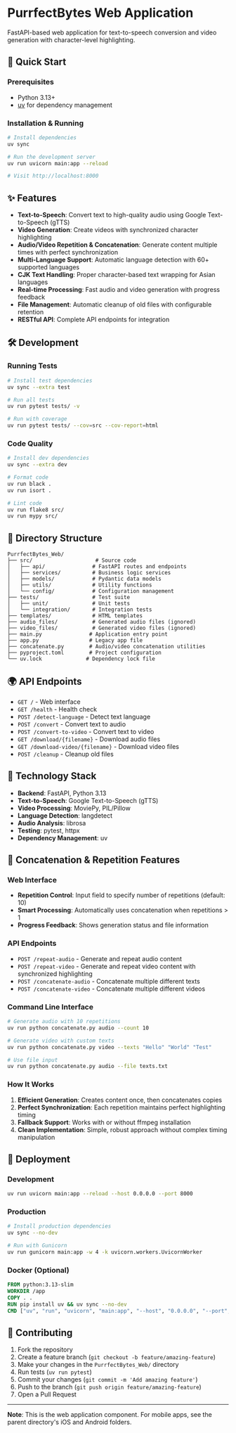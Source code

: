 # PurrfectBytes Web Application

FastAPI-based web application for text-to-speech conversion and video generation with character-level highlighting.

## 🚀 Quick Start

### Prerequisites
- Python 3.13+
- [uv](https://docs.astral.sh/uv/) for dependency management

### Installation & Running

```bash
# Install dependencies
uv sync

# Run the development server
uv run uvicorn main:app --reload

# Visit http://localhost:8000
```

## ✨ Features

- **Text-to-Speech**: Convert text to high-quality audio using Google Text-to-Speech (gTTS)
- **Video Generation**: Create videos with synchronized character highlighting
- **Audio/Video Repetition & Concatenation**: Generate content multiple times with perfect synchronization
- **Multi-Language Support**: Automatic language detection with 60+ supported languages
- **CJK Text Handling**: Proper character-based text wrapping for Asian languages
- **Real-time Processing**: Fast audio and video generation with progress feedback
- **File Management**: Automatic cleanup of old files with configurable retention
- **RESTful API**: Complete API endpoints for integration

## 🛠️ Development

### Running Tests
```bash
# Install test dependencies
uv sync --extra test

# Run all tests
uv run pytest tests/ -v

# Run with coverage
uv run pytest tests/ --cov=src --cov-report=html
```

### Code Quality
```bash
# Install dev dependencies
uv sync --extra dev

# Format code
uv run black .
uv run isort .

# Lint code
uv run flake8 src/
uv run mypy src/
```

## 📁 Directory Structure

```
PurrfectBytes_Web/
├── src/                    # Source code
│   ├── api/               # FastAPI routes and endpoints
│   ├── services/          # Business logic services
│   ├── models/            # Pydantic data models
│   ├── utils/             # Utility functions
│   └── config/            # Configuration management
├── tests/                 # Test suite
│   ├── unit/              # Unit tests
│   └── integration/       # Integration tests
├── templates/             # HTML templates
├── audio_files/           # Generated audio files (ignored)
├── video_files/           # Generated video files (ignored)
├── main.py               # Application entry point
├── app.py                # Legacy app file
├── concatenate.py        # Audio/video concatenation utilities
├── pyproject.toml        # Project configuration
└── uv.lock              # Dependency lock file
```

## 🌍 API Endpoints

- `GET /` - Web interface
- `GET /health` - Health check
- `POST /detect-language` - Detect text language
- `POST /convert` - Convert text to audio
- `POST /convert-to-video` - Convert text to video
- `GET /download/{filename}` - Download audio files
- `GET /download-video/{filename}` - Download video files
- `POST /cleanup` - Cleanup old files

## 🎨 Technology Stack

- **Backend**: FastAPI, Python 3.13
- **Text-to-Speech**: Google Text-to-Speech (gTTS)
- **Video Processing**: MoviePy, PIL/Pillow
- **Language Detection**: langdetect
- **Audio Analysis**: librosa
- **Testing**: pytest, httpx
- **Dependency Management**: uv

## 🔄 Concatenation & Repetition Features

### Web Interface
- **Repetition Control**: Input field to specify number of repetitions (default: 10)
- **Smart Processing**: Automatically uses concatenation when repetitions > 1
- **Progress Feedback**: Shows generation status and file information

### API Endpoints
- `POST /repeat-audio` - Generate and repeat audio content
- `POST /repeat-video` - Generate and repeat video content with synchronized highlighting
- `POST /concatenate-audio` - Concatenate multiple different texts
- `POST /concatenate-video` - Concatenate multiple different videos

### Command Line Interface
```bash
# Generate audio with 10 repetitions
uv run python concatenate.py audio --count 10

# Generate video with custom texts
uv run python concatenate.py video --texts "Hello" "World" "Test"

# Use file input
uv run python concatenate.py audio --file texts.txt
```

### How It Works
1. **Efficient Generation**: Creates content once, then concatenates copies
2. **Perfect Synchronization**: Each repetition maintains perfect highlighting timing
3. **Fallback Support**: Works with or without ffmpeg installation
4. **Clean Implementation**: Simple, robust approach without complex timing manipulation

## 🚀 Deployment

### Development
```bash
uv run uvicorn main:app --reload --host 0.0.0.0 --port 8000
```

### Production
```bash
# Install production dependencies
uv sync --no-dev

# Run with Gunicorn
uv run gunicorn main:app -w 4 -k uvicorn.workers.UvicornWorker
```

### Docker (Optional)
```dockerfile
FROM python:3.13-slim
WORKDIR /app
COPY . .
RUN pip install uv && uv sync --no-dev
CMD ["uv", "run", "uvicorn", "main:app", "--host", "0.0.0.0", "--port", "8000"]
```

## 🤝 Contributing

1. Fork the repository
2. Create a feature branch (`git checkout -b feature/amazing-feature`)
3. Make your changes in the `PurrfectBytes_Web/` directory
4. Run tests (`uv run pytest`)
5. Commit your changes (`git commit -m 'Add amazing feature'`)
6. Push to the branch (`git push origin feature/amazing-feature`)
7. Open a Pull Request

---

**Note**: This is the web application component. For mobile apps, see the parent directory's iOS and Android folders.